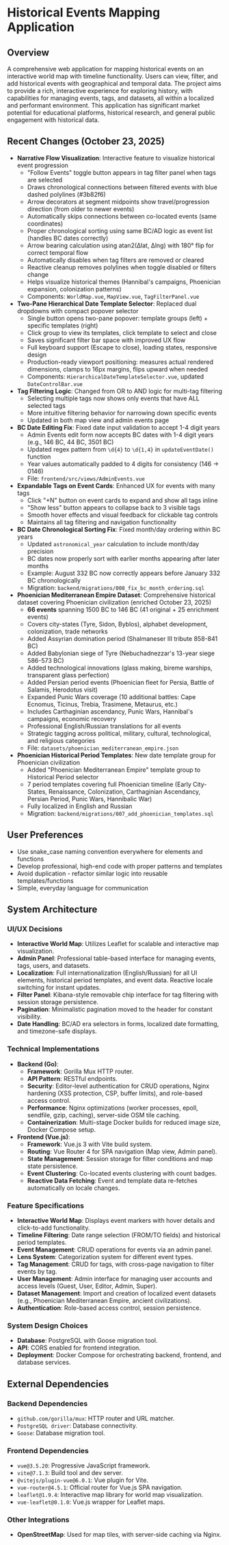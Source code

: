 # Historical Events Mapping Application

## Overview
A comprehensive web application for mapping historical events on an interactive world map with timeline functionality. Users can view, filter, and add historical events with geographical and temporal data. The project aims to provide a rich, interactive experience for exploring history, with capabilities for managing events, tags, and datasets, all within a localized and performant environment. This application has significant market potential for educational platforms, historical research, and general public engagement with historical data.

## Recent Changes (October 23, 2025)

- **Narrative Flow Visualization**: Interactive feature to visualize historical event progression
  - "Follow Events" toggle button appears in tag filter panel when tags are selected
  - Draws chronological connections between filtered events with blue dashed polylines (#3b82f6)
  - Arrow decorators at segment midpoints show travel/progression direction (from older to newer events)
  - Automatically skips connections between co-located events (same coordinates)
  - Proper chronological sorting using same BC/AD logic as event list (handles BC dates correctly)
  - Arrow bearing calculation using atan2(Δlat, Δlng) with 180° flip for correct temporal flow
  - Automatically disables when tag filters are removed or cleared
  - Reactive cleanup removes polylines when toggle disabled or filters change
  - Helps visualize historical themes (Hannibal's campaigns, Phoenician expansion, colonization patterns)
  - Components: `WorldMap.vue`, `MapView.vue`, `TagFilterPanel.vue`
- **Two-Pane Hierarchical Date Template Selector**: Replaced dual dropdowns with compact popover selector
  - Single button opens two-pane popover: template groups (left) + specific templates (right)
  - Click group to view its templates, click template to select and close
  - Saves significant filter bar space with improved UX flow
  - Full keyboard support (Escape to close), loading states, responsive design
  - Production-ready viewport positioning: measures actual rendered dimensions, clamps to 16px margins, flips upward when needed
  - Components: `HierarchicalDateTemplateSelector.vue`, updated `DateControlBar.vue`
- **Tag Filtering Logic**: Changed from OR to AND logic for multi-tag filtering
  - Selecting multiple tags now shows only events that have ALL selected tags
  - More intuitive filtering behavior for narrowing down specific events
  - Updated in both map view and admin events page
- **BC Date Editing Fix**: Fixed date input validation to accept 1-4 digit years
  - Admin Events edit form now accepts BC dates with 1-4 digit years (e.g., 146 BC, 44 BC, 3501 BC)
  - Updated regex pattern from `\d{4}` to `\d{1,4}` in `updateEventDate()` function
  - Year values automatically padded to 4 digits for consistency (146 → 0146)
  - File: `frontend/src/views/AdminEvents.vue`
- **Expandable Tags on Event Cards**: Enhanced UX for events with many tags
  - Click "+N" button on event cards to expand and show all tags inline
  - "Show less" button appears to collapse back to 3 visible tags
  - Smooth hover effects and visual feedback for clickable tag controls
  - Maintains all tag filtering and navigation functionality
- **BC Date Chronological Sorting Fix**: Fixed month/day ordering within BC years
  - Updated `astronomical_year` calculation to include month/day precision
  - BC dates now properly sort with earlier months appearing after later months
  - Example: August 332 BC now correctly appears before January 332 BC chronologically
  - Migration: `backend/migrations/008_fix_bc_month_ordering.sql`
- **Phoenician Mediterranean Empire Dataset**: Comprehensive historical dataset covering Phoenician civilization (enriched October 23, 2025)
  - **66 events** spanning 1500 BC to 146 BC (41 original + 25 enrichment events)
  - Covers city-states (Tyre, Sidon, Byblos), alphabet development, colonization, trade networks
  - Added Assyrian domination period (Shalmaneser III tribute 858-841 BC)
  - Added Babylonian siege of Tyre (Nebuchadnezzar's 13-year siege 586-573 BC)
  - Added technological innovations (glass making, bireme warships, transparent glass perfection)
  - Added Persian period events (Phoenician fleet for Persia, Battle of Salamis, Herodotus visit)
  - Expanded Punic Wars coverage (10 additional battles: Cape Ecnomus, Ticinus, Trebia, Trasimene, Metaurus, etc.)
  - Includes Carthaginian ascendancy, Punic Wars, Hannibal's campaigns, economic recovery
  - Professional English/Russian translations for all events
  - Strategic tagging across political, military, cultural, technological, and religious categories
  - File: `datasets/phoenician_mediterranean_empire.json`
- **Phoenician Historical Period Templates**: New date template group for Phoenician civilization
  - Added "Phoenician Mediterranean Empire" template group to Historical Period selector
  - 7 period templates covering full Phoenician timeline (Early City-States, Renaissance, Colonization, Carthaginian Ascendancy, Persian Period, Punic Wars, Hannibalic War)
  - Fully localized in English and Russian
  - Migration: `backend/migrations/007_add_phoenician_templates.sql`

## User Preferences
- Use snake_case naming convention everywhere for elements and functions
- Develop professional, high-end code with proper patterns and templates
- Avoid duplication - refactor similar logic into reusable templates/functions
- Simple, everyday language for communication

## System Architecture

### UI/UX Decisions
- **Interactive World Map**: Utilizes Leaflet for scalable and interactive map visualization.
- **Admin Panel**: Professional table-based interface for managing events, tags, users, and datasets.
- **Localization**: Full internationalization (English/Russian) for all UI elements, historical period templates, and event data. Reactive locale switching for instant updates.
- **Filter Panel**: Kibana-style removable chip interface for tag filtering with session storage persistence.
- **Pagination**: Minimalistic pagination moved to the header for constant visibility.
- **Date Handling**: BC/AD era selectors in forms, localized date formatting, and timezone-safe displays.

### Technical Implementations
- **Backend (Go)**:
    - **Framework**: Gorilla Mux HTTP router.
    - **API Pattern**: RESTful endpoints.
    - **Security**: Editor-level authentication for CRUD operations, Nginx hardening (XSS protection, CSP, buffer limits), and role-based access control.
    - **Performance**: Nginx optimizations (worker processes, epoll, sendfile, gzip, caching), server-side OSM tile caching.
    - **Containerization**: Multi-stage Docker builds for reduced image size, Docker Compose setup.
- **Frontend (Vue.js)**:
    - **Framework**: Vue.js 3 with Vite build system.
    - **Routing**: Vue Router 4 for SPA navigation (Map view, Admin panel).
    - **State Management**: Session storage for filter conditions and map state persistence.
    - **Event Clustering**: Co-located events clustering with count badges.
    - **Reactive Data Fetching**: Event and template data re-fetches automatically on locale changes.

### Feature Specifications
- **Interactive World Map**: Displays event markers with hover details and click-to-add functionality.
- **Timeline Filtering**: Date range selection (FROM/TO fields) and historical period templates.
- **Event Management**: CRUD operations for events via an admin panel.
- **Lens System**: Categorization system for different event types.
- **Tag Management**: CRUD for tags, with cross-page navigation to filter events by tag.
- **User Management**: Admin interface for managing user accounts and access levels (Guest, User, Editor, Admin, Super).
- **Dataset Management**: Import and creation of localized event datasets (e.g., Phoenician Mediterranean Empire, ancient civilizations).
- **Authentication**: Role-based access control, session persistence.

### System Design Choices
- **Database**: PostgreSQL with Goose migration tool.
- **API**: CORS enabled for frontend integration.
- **Deployment**: Docker Compose for orchestrating backend, frontend, and database services.

## External Dependencies

### Backend Dependencies
- `github.com/gorilla/mux`: HTTP router and URL matcher.
- `PostgreSQL driver`: Database connectivity.
- `Goose`: Database migration tool.

### Frontend Dependencies
- `vue@3.5.20`: Progressive JavaScript framework.
- `vite@7.1.3`: Build tool and dev server.
- `@vitejs/plugin-vue@6.0.1`: Vue plugin for Vite.
- `vue-router@4.5.1`: Official router for Vue.js SPA navigation.
- `leaflet@1.9.4`: Interactive map library for world map visualization.
- `vue-leaflet@0.1.0`: Vue.js wrapper for Leaflet maps.

### Other Integrations
- **OpenStreetMap**: Used for map tiles, with server-side caching via Nginx.